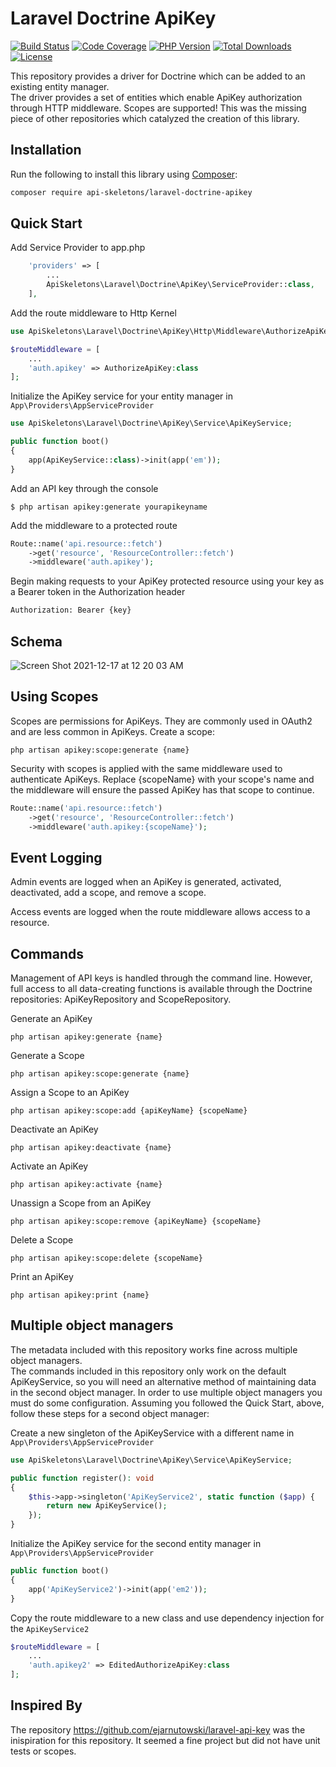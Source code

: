 # Laravel Doctrine ApiKey

[![Build Status](https://github.com/API-Skeletons/laravel-doctrine-apikey/actions/workflows/continuous-integration.yml/badge.svg)](https://github.com/API-Skeletons/laravel-doctrine-apikey/actions/workflows/continuous-integration.yml?query=branch%3Amain)
[![Code Coverage](https://codecov.io/gh/API-Skeletons/laravel-doctrine-apikey/branch/main/graphs/badge.svg)](https://codecov.io/gh/API-Skeletons/laravel-doctrine-apikey/branch/main)
[![PHP Version](https://img.shields.io/badge/PHP-8.0-blue)](https://img.shields.io/badge/PHP-8.0-blue)
[![Total Downloads](https://poser.pugx.org/api-skeletons/laravel-doctrine-apikey/downloads)](//packagist.org/packages/api-skeletons/laravel-doctrine-apikey)
[![License](https://poser.pugx.org/api-skeletons/laravel-doctrine-apikey/license)](//packagist.org/packages/api-skeletons/laravel-doctrine-apikey)

This repository provides a driver for Doctrine which can be added to an existing entity manager.  
The driver provides a set of entities which enable ApiKey authorization through HTTP middleware.
Scopes are supported!  This was the missing piece of other repositories which catalyzed the creation of this library.

## Installation

Run the following to install this library using [Composer](https://getcomposer.org/):

```bash
composer require api-skeletons/laravel-doctrine-apikey
```

## Quick Start

Add Service Provider to app.php
```php
    'providers' => [
        ...
        ApiSkeletons\Laravel\Doctrine\ApiKey\ServiceProvider::class,
    ],
```

Add the route middleware to Http Kernel
```php
use ApiSkeletons\Laravel\Doctrine\ApiKey\Http\Middleware\AuthorizeApiKey;

$routeMiddleware = [
    ...
    'auth.apikey' => AuthorizeApiKey:class
];
```

Initialize the ApiKey service for your entity manager in `App\Providers\AppServiceProvider`
```php
use ApiSkeletons\Laravel\Doctrine\ApiKey\Service\ApiKeyService;

public function boot()
{
    app(ApiKeyService::class)->init(app('em'));
}
```

Add an API key through the console
```shell
$ php artisan apikey:generate yourapikeyname
```

Add the middleware to a protected route
```php
Route::name('api.resource::fetch')
    ->get('resource', 'ResourceController::fetch')
    ->middleware('auth.apikey');
```

Begin making requests to your ApiKey protected resource using your key as a Bearer token in the Authorization header
```sh
Authorization: Bearer {key}
```


## Schema

![Screen Shot 2021-12-17 at 12 20 03 AM](https://user-images.githubusercontent.com/493920/146505347-09778bde-9fff-4c46-819d-fbf2e83d3ad2.png)


## Using Scopes

Scopes are permissions for ApiKeys.  They are commonly used in OAuth2 and are less common in ApiKeys.
Create a scope:
```shell
php artisan apikey:scope:generate {name}
```
Security with scopes is applied with the same middleware used to authenticate ApiKeys.
Replace {scopeName} with your scope's name and the middleware will ensure the passed ApiKey has
that scope to continue.
```php
Route::name('api.resource::fetch')
    ->get('resource', 'ResourceController::fetch')
    ->middleware('auth.apikey:{scopeName}');
```


## Event Logging

Admin events are logged when an ApiKey is generated, activated, deactivated, add a scope, and remove a scope.

Access events are logged when the route middleware allows access to a resource.


## Commands

Management of API keys is handled through the command line.  However, full access to all data-creating
functions is available through the Doctrine repositories: ApiKeyRepository and ScopeRepository.

Generate an ApiKey
```shell
php artisan apikey:generate {name}
```

Generate a Scope
```shell
php artisan apikey:scope:generate {name}
```

Assign a Scope to an ApiKey
```shell
php artisan apikey:scope:add {apiKeyName} {scopeName}
```

Deactivate an ApiKey
```shell
php artisan apikey:deactivate {name}
```

Activate an ApiKey
```shell
php artisan apikey:activate {name}
```

Unassign a Scope from an ApiKey
```shell
php artisan apikey:scope:remove {apiKeyName} {scopeName}
```

Delete a Scope
```shell
php artisan apikey:scope:delete {scopeName}
```

Print an ApiKey
```shell
php artisan apikey:print {name} 
```


## Multiple object managers

The metadata included with this repository works fine across multiple object managers.   
The commands included in this repository only work on the default ApiKeyService, so you will need an alternative 
method of maintaining data in the second object manager.  In order
to use multiple object managers you must do some configuration.  Assuming you followed the Quick Start, above,
follow these steps for a second object manager:

Create a new singleton of the ApiKeyService with a different name in `App\Providers\AppServiceProvider`
```php
use ApiSkeletons\Laravel\Doctrine\ApiKey\Service\ApiKeyService;

public function register(): void
{
    $this->app->singleton('ApiKeyService2', static function ($app) {
        return new ApiKeyService();
    });
}
```

Initialize the ApiKey service for the second entity manager in `App\Providers\AppServiceProvider`
```php
public function boot()
{
    app('ApiKeyService2')->init(app('em2'));
}
```

Copy the route middleware to a new class and use dependency injection for the `ApiKeyService2`
```php
$routeMiddleware = [
    ...
    'auth.apikey2' => EditedAuthorizeApiKey:class
];
```

## Inspired By

The repository https://github.com/ejarnutowski/laravel-api-key was the inispiration for this
repository.  It seemed a fine project but did not have unit tests or scopes.
